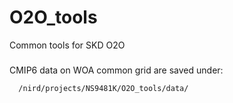 # O2O_tools
Common tools for SKD O2O

###

CMIP6 data on WOA common grid are saved under:

```bash
  /nird/projects/NS9481K/O2O_tools/data/
```


